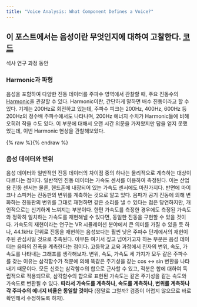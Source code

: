 ```yaml
---
title: "Voice Analysis: What Component Defines a Voice?"
---
```


## 이 포스트에서는 음성이란 무엇인지에 대하여 고찰한다. [코드](https://github.com/Joovvhan/voice-analysis)

석사 연구 과정 동안 

### Harmonic과 파형

음성을 포함하여 다양한 진동 데이터를 주파수 영역에서 관찰할 때, 주요 진동수의 [Harmonic](https://en.wikipedia.org/wiki/Harmonic)을 관찰할 수 있다. 
Harmonic이란, 간단하게 말하면 배수 진동이라고 할 수 있다. 기계는 200Hz로 회전하고 있는데, 주파수 피크는 200Hz, 400Hz, 600Hz 등 200Hz의 
정수배 주파수에서도 나타나며, 200Hz 에너지 수치가 Harmonic들에 비해 오히려 작을 수도 있다. 
이 부분에 대해서 오랜 시간 의문을 가져왔지만 답을 얻지 못했었는데, 이번 Harmonic 현상을 관찰해보았다.

{% raw %}<img src="{{ site.url }}{{ site.baseurl }}/assets/images/raw_wav.png" alt="">{% endraw %}


### 음성 데이터와 변위

음성 데이터와 일반적인 진동 데이터의 차이점 중의 하나는 물리적으로 계측하는 대상이 다르다는 점이다. 
일반적인 진동 데이터는 가속도 센서를 이용하여 측정된다. 이는 산업용 진동 센서는 물론, 핸드폰에 내장되어 있는 가속도 센서에도 마찬가지다. 
반면에 마이크나 스피커는 진동판의 변위를 계측하는 것으로 알고 있다. 
음파가 공기 진동에 의해 변화하는 진동판의 변위를 그대로 재현하면 같은 소리를 낼 수 있다는 점은 당연하지만, 개인적으로는 신기하게 느껴지는 부분이다. 
한편 가속도를 측정한 경우에도 측정된 가속도와 정확히 일치하는 가속도를 재현해낼 수 있다면, 동일한 진동을 구현할 수 있을 것이다. 
가속도의 재현이라는 연구는 VR 시뮬레이션 분야에서 큰 의미를 가질 수 있을 듯 하나, 44.1kHz 단위로 진동을 재현하는 음성보다는 훨씬 낮은 주파수 단계에서의 
재현이 주된 관심사일 것으로 추측된다. 아무튼 여기서 짚고 넘어가고자 하는 부분은 음성 데이터는 음파의 진폭을 계측한다는 점이다. 
고등학교 교육 과정에서 진자의 변위, 속도, 가속도를 나타내는 그래프를 생각해보자.
변위, 속도, 가속도 세 가지가 모두 같은 주파수를 갖는 이유는 삼각함수가 적분에 의해 똑같은 주기성을 같는 cos <-> sin 변환을 나타내기 때문이다. 
모든 신호는 삼각함수의 합으로 근사할 수 있고, 적분은 합에 대하여 독립적으로 적용되므로, 삼각함수의 합으로 표현된 가속도는 같은 주기성을 같는 
속도와 가속도로 변환될 수 있다. **따라서 가속도를 계측하나, 속도를 계측하나, 변위를 계측하나 각 주파수의 에너지 비율은 동일할 것이다** 
(정말로 그럴까? 검증이 어렵지 않으므로 바로 확인해서 수정하도록 하자).
